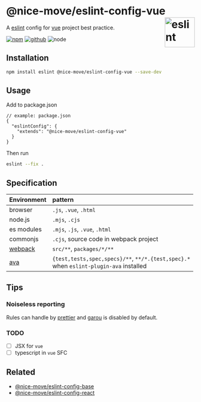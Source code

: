 # @nice-move/eslint-config-vue [<img src="https://cdn.worldvectorlogo.com/logos/eslint-1.svg" alt="eslint" height="80" align="right">][eslint]

A [eslint] config for [vue] project best practice.

[![npm][npm-badge]][npm-url]
[![github][github-badge]][github-url]
![node][node-badge]

[vue]: https://vuejs.org/
[eslint]: https://eslint.org/
[npm-url]: https://www.npmjs.com/package/@nice-move/eslint-config-vue
[npm-badge]: https://img.shields.io/npm/v/@nice-move/eslint-config-vue.svg?style=flat-square&logo=npm
[github-url]: https://github.com/nice-move/nice-move/tree/master/packages/eslint-config-vue
[github-badge]: https://img.shields.io/npm/l/@nice-move/eslint-config-vue.svg?style=flat-square&colorB=blue&logo=github
[node-badge]: https://img.shields.io/node/v/@nice-move/eslint-config-vue.svg?style=flat-square&colorB=green&logo=node.js

## Installation

```bash
npm install eslint @nice-move/eslint-config-vue --save-dev
```

## Usage

Add to package.json

```jsonc
// example: package.json
{
  "eslintConfig": {
    "extends": "@nice-move/eslint-config-vue"
  }
}
```

Then run

```bash
eslint --fix .
```

## Specification

[ava]: https://github.com/avajs/ava
[webpack]: https://webpack.js.org/
[best-shot]: https://github.com/best-shot/best-shot

| Environment | pattern                                                                                      |
| :---------- | :------------------------------------------------------------------------------------------- |
| browser     | `.js`, `.vue`, `.html`                                                                       |
| node.js     | `.mjs`, `.cjs`                                                                               |
| es modules  | `.mjs`, `.js`, `.vue`, `.html`                                                               |
| commonjs    | `.cjs`, source code in webpack project                                                       |
| [webpack]   | `src/**`, `packages/*/**`                                                                    |
| [ava]       | `{test,tests,spec,specs}/**`, `**/*.{test,spec}.*` <br /> when `eslint-plugin-ava` installed |

## Tips

### Noiseless reporting

Rules can handle by [prettier](https://prettier.io/) and [garou](https://github.com/nice-move/garou) is disabled by default.

### TODO

- [ ] JSX for `vue`
- [ ] typescript in `vue` SFC

## Related

- [@nice-move/eslint-config-base](../eslint-config-base/)
- [@nice-move/eslint-config-react](../eslint-config-react/)
